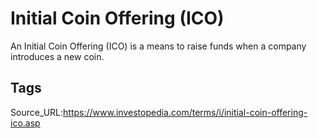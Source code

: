 # Initial Coin Offering (ICO)
An Initial Coin Offering (ICO) is a means to raise funds when a company introduces a new coin.
## Tags
Source_URL:https://www.investopedia.com/terms/i/initial-coin-offering-ico.asp
